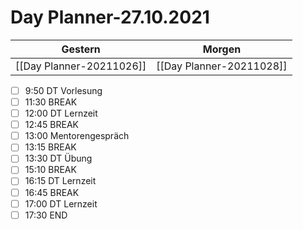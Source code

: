 
Day Planner-27.10.2021
======================
  
| Gestern | Morgen |  
| ------- | ------ |  
| [[Day Planner-20211026]] | [[Day Planner-20211028]] |  
- [ ] 9:50  DT Vorlesung  
- [ ] 11:30 BREAK  
- [ ] 12:00 DT Lernzeit  
- [ ] 12:45 BREAK  
- [ ] 13:00 Mentorengespräch  
- [ ] 13:15 BREAK  
- [ ] 13:30 DT Übung  
- [ ] 15:10 BREAK  
- [ ] 16:15 DT Lernzeit  
- [ ] 16:45 BREAK  
- [ ] 17:00 DT Lernzeit  
- [ ] 17:30 END